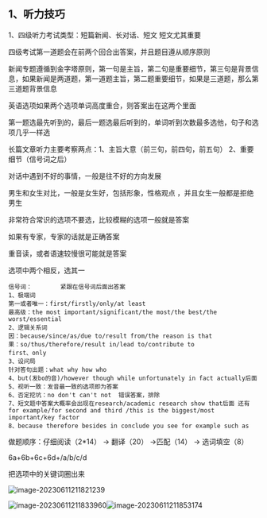 ## 1、听力技巧

1、四级听力考试类型：短篇新闻、长对话、短文     短文尤其重要

四级考试第一道题会在前两个回合出答案，并且题目遵从顺序原则

新闻专题遵循到金字塔原则，第一句是主旨，第二句是重要细节，第三句是背景信息，如果新闻是两道题，第一道题主旨，第二题重要细节，如果是三道题，那么第三道题背景信息

英语选项如果两个选项单词高度重合，则答案出在这两个里面 

第一题选最先听到的，最后一题选最后听到的，单词听到次数最多选他，句子和选项几乎一样选

长篇文章听力主要考察两点：1、主旨大意（前三句，前四句，前五句）         2、重要细节（信号词之后）

对话中遇到不好的事情，一般是往不好的方向发展

男生和女生对比，一般是女生好，包括形象，性格观点 ，并且女生一般都是拒绝男生

非常符合常识的选项不要选，比较模糊的选项一般就是答案

如果有专家，专家的话就是正确答案

重音读，或者语速较慢很可能就是答案

选项中两个相反，选其一

```
信号词：        紧跟在信号词后面出答案
1、极端词
第一或者唯一：first/firstly/only/at least
最高级：the most important/significant/the most/the best/the worst/essential
2、逻辑关系词
因：because/since/as/due to/result from/the reason is that
果：so/thus/therefore/result in/lead to/contribute to
first、only
3、设问局
针对答句出题：what why how who
4、but(发bo的音)/however though while unfortunately in fact actually后面
5、视听一致：发音最一致的选项即为答案
6、否定挖坑：no don't can't not  错误答案，排除
7、短文题中答案大概率会出现在research/academic research show that后面 还有for example/for second and third /this is the biggest/most important/key factor
8、because therefore besides in conclude you see for example such as
```

做题顺序：仔细阅读（2*14） -> 翻译（20）  ->匹配（14） -> 选词填空（8）





6a+6b+6c+6d+/a/b/c/d

把选项中的关键词圈出来



















![image-20230611211821239](C:\Users\王志生\AppData\Roaming\Typora\typora-user-images\image-20230611211821239.png)

![image-20230611211833960](C:\Users\王志生\AppData\Roaming\Typora\typora-user-images\image-20230611211833960.png)![image-20230611211853174](C:\Users\王志生\AppData\Roaming\Typora\typora-user-images\image-20230611211853174.png)




